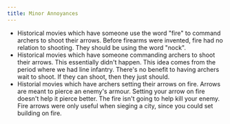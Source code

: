 ```yaml
---
title: Minor Annoyances
---
```


- Historical movies which have someone use the word "fire" to command archers to
  shoot their arrows. Before firearms were invented, fire had no relation to
  shooting. They should be using the word "nock".
- Historical movies which have someone commanding archers to shoot their arrows.
  This essentially didn't happen. This idea comes from the period where we had
  line infantry. There's no benefit to having archers wait to shoot. If they can
  shoot, then they just should.
- Historial movies which have archers setting their arrows on fire. Arrows are
  meant to pierce an enemy's armour. Setting your arrow on fire doesn't help it
  pierce better. The fire isn't going to help kill your enemy. Fire arrows were
  only useful when sieging a city, since you could set building on fire.
